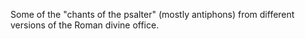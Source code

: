 Some of the "chants of the psalter" (mostly antiphons) from different versions
of the Roman divine office.
